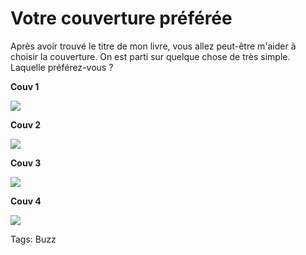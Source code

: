 # Votre couverture préférée

Après avoir trouvé le titre de mon livre, vous allez peut-être m'aider à choisir la couverture. On est parti sur quelque chose de très simple. Laquelle préférez-vous ?

**Couv 1**

![](http://blog.tcrouzet.comhttps://tcrouzet.com/images_tc/2006/12/couv4.jpg)

**Couv 2**

![](http://blog.tcrouzet.comhttps://tcrouzet.com/images_tc/2006/12/couv3.jpg)

**Couv 3**

![](http://blog.tcrouzet.comhttps://tcrouzet.com/images_tc/2006/12/couv2.jpg)

**Couv 4**

![](http://blog.tcrouzet.comhttps://tcrouzet.com/images_tc/2006/12/couv1.jpg)

Tags: Buzz